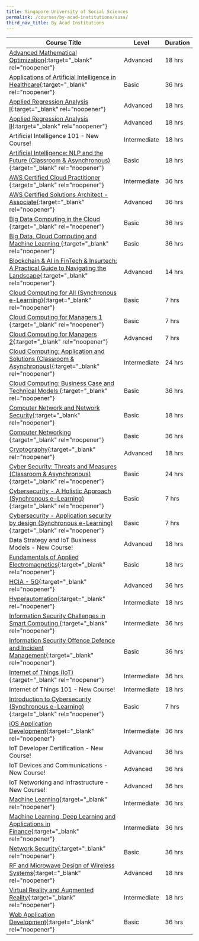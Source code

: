 ```yaml
---
title: Singapore University of Social Sciences
permalink: /courses/by-acad-institutions/suss/
third_nav_title: By Acad Institutions
---
```

|Course Title  | Level | Duration |
| - | - | - | 
|[Advanced Mathematical Optimization](https://www.suss.edu.sg/courses/detail/mth356){:target="_blank" rel="noopener"} |Advanced|18 hrs |
|[Applications of Artificial Intelligence in Healthcare](https://www.suss.edu.sg/courses/detail/bme363){:target="_blank" rel="noopener"} |Basic|36 hrs |
|[Applied Regression Analysis I](https://www.suss.edu.sg/courses/detail/mth357){:target="_blank" rel="noopener"} |Advanced|18 hrs |
|[Applied Regression Analysis II](https://www.suss.edu.sg/courses/detail/mth358?urlname=bsc-mathematics-bsma){:target="_blank" rel="noopener"} |Advanced|18 hrs |
|Artificial Intelligence 101 - New Course!|Intermediate|18 hrs |
|[Artificial Intelligence: NLP and the Future (Classroom & Asynchronous)](https://www.suss.edu.sg/courses/detail/cet252){:target="_blank" rel="noopener"} |Basic|18 hrs |
|[AWS Certified Cloud Practitioner ](https://www.suss.edu.sg/courses/detail/ict263){:target="_blank" rel="noopener"} |Intermediate|36 hrs |
|[AWS Certified Solutions Architect - Associate](https://www.suss.edu.sg/courses/detail/ict366){:target="_blank" rel="noopener"} |Advanced|36 hrs |
|[Big Data Computing in the Cloud ](https://www.suss.edu.sg/courses/detail/ICT337){:target="_blank" rel="noopener"} |Basic|36 hrs |
|[Big Data, Cloud Computing and Machine Learning ](https://www.suss.edu.sg/courses/detail/FIN559){:target="_blank" rel="noopener"} |Basic|36 hrs |
|[Blockchain & AI in FinTech & Insurtech: A Practical Guide to Navigating the Landscape](https://www.suss.edu.sg/courses/short-course/detail/CET309){:target="_blank" rel="noopener"} |Advanced|14 hrs |
|[Cloud Computing for All (Synchronous e-Learning)](https://www.suss.edu.sg/courses/short-course/detail/CET101){:target="_blank" rel="noopener"} |Basic|7 hrs |
|[Cloud Computing for Managers 1 ](https://www.suss.edu.sg/courses/short-course/detail/CET201){:target="_blank" rel="noopener"} |Basic|7 hrs |
|[Cloud Computing for Managers 2](https://www.suss.edu.sg/courses/short-course/detail/CET301){:target="_blank" rel="noopener"} |Advanced|7 hrs |
|[Cloud Computing: Application and Solutions (Classroom & Asynchronous)](https://www.suss.edu.sg/courses/detail/cet250){:target="_blank" rel="noopener"} |Intermediate|24 hrs |
|[Cloud Computing: Business Case and Technical Models ](https://www.suss.edu.sg/courses/detail/ICT335){:target="_blank" rel="noopener"} |Basic|36 hrs |
|[Computer Network and Network Security](https://www.suss.edu.sg/courses/detail/FIN529){:target="_blank" rel="noopener"} |Basic|18 hrs |
|[Computer Networking ](https://www.suss.edu.sg/courses/detail/ICT259){:target="_blank" rel="noopener"} |Basic|36 hrs |
|[Cryptography](https://www.suss.edu.sg/courses/detail/mth352?urlname=bsc-mathematics-bsma){:target="_blank" rel="noopener"} |Advanced|18 hrs |
|[Cyber Security: Threats and Measures (Classroom & Asynchronous)](https://www.suss.edu.sg/courses/detail/cet248){:target="_blank" rel="noopener"} |Basic|24 hrs |
|[Cybersecurity - A Holistic Approach (Synchronous e-Learning)](https://www.suss.edu.sg/courses/short-course/detail/CET302){:target="_blank" rel="noopener"} |Basic|7 hrs |
|[Cybersecurity - Application security by design (Synchronous e-Learning)](https://www.suss.edu.sg/courses/short-course/detail/CET202){:target="_blank" rel="noopener"} |Basic|7 hrs |
|Data Strategy and IoT Business Models - New Course!|Advanced|18 hrs |
|[Fundamentals of Applied Electromagnetics](https://www.suss.edu.sg/courses/detail/eng205){:target="_blank" rel="noopener"} |Basic|18 hrs |
|[HCIA - 5G](https://www.suss.edu.sg/courses/detail/eng315?urlname=beng-electronics-behe){:target="_blank" rel="noopener"} |Advanced|36 hrs |
|[Hyperautomation](https://www.suss.edu.sg/courses/detail/anl505){:target="_blank" rel="noopener"} |Intermediate|18 hrs |
|[Information Security Challenges in Smart Computing ](https://www.suss.edu.sg/courses/detail/ICT338){:target="_blank" rel="noopener"} |Intermediate|36 hrs |
|[Information Security Offence Defence and Incident Management](https://www.suss.edu.sg/courses/detail/ICT348){:target="_blank" rel="noopener"} |Basic|36 hrs |
|[Internet of Things (IoT)](https://www.suss.edu.sg/courses/detail/eng233?urlname=beng-electronics-behe){:target="_blank" rel="noopener"} |Intermediate|36 hrs |
|Internet of Things 101 - New Course!|Intermediate|18 hrs |
|[Introduction to Cybersecurity (Synchronous e-Learning)](https://www.suss.edu.sg/courses/short-course/detail/CET102){:target="_blank" rel="noopener"} |Basic|7 hrs |
|[iOS Application Development](https://www.suss.edu.sg/courses/detail/mtd367){:target="_blank" rel="noopener"} |Intermediate|36 hrs |
|IoT Developer Certification - New Course!|Advanced|36 hrs |
|IoT Devices and Communications - New Course!|Advanced|36 hrs |
|IoT Networking and Infrastructure - New Course!|Advanced|36 hrs |
|[Machine Learning](https://www.suss.edu.sg/courses/detail/eng335?urlname=bachelor-of-science-in-finance-with-minor-ftfnce){:target="_blank" rel="noopener"} |Intermediate|36 hrs |
|[Machine Learning, Deep Learning and Applications in Finance](https://www.suss.edu.sg/courses/detail/fin525){:target="_blank" rel="noopener"} |Intermediate|36 hrs |
|[Network Security](https://www.suss.edu.sg/courses/detail/ICT318){:target="_blank" rel="noopener"} |Basic|36 hrs |
|[RF and Microwave Design of Wireless Systems](https://www.suss.edu.sg/courses/detail/eng333){:target="_blank" rel="noopener"} |Advanced|18 hrs |
|[Virtual Reality and Augmented Reality](https://www.suss.edu.sg/courses/detail/mtd369){:target="_blank" rel="noopener"} |Intermediate|18 hrs |
|[Web Application Development](https://www.suss.edu.sg/courses/detail/ICT239){:target="_blank" rel="noopener"} |Basic|36 hrs |